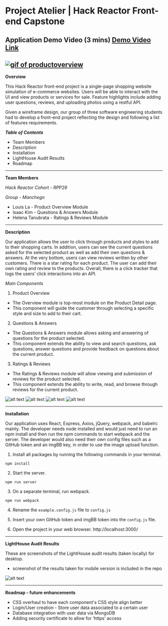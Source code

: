 # Project Atelier | Hack Reactor Front-end Capstone

**Application Demo Video (3 mins)**
[Demo Video Link](https://drive.google.com/file/d/1P-T3v-KZYItNxvvdegwLu4KQg1sOvYw8/view?usp=sharing)
---
[![gif of productoverview](https://media.giphy.com/media/RCowlBbpOezVtNNvGS/giphy.gif)](https://drive.google.com/file/d/1P-T3v-KZYItNxvvdegwLu4KQg1sOvYw8/view?usp=sharing)
---
**Overview**

This Hack Reactor front-end project is a single-page shopping website simulation of e-commerce websites. Users will be able to interact with the UI and view products or services for sale. Feature highlights include adding user questions, reviews, and uploading photos using a restful API.

Given a wireframe design, our group of three software engineering students had to develop a front-end project reflecting the design and following a list of features requirements.

***Table of Contents***
* Team Members
* Description
* Installation
* LightHouse Audit Results
* Roadmap
---
**Team Members**

*Hack Reactor Cohort - RPP29*

*Group - Manchego*

* Louis La - Product Overview Module
* Isaac Kim - Questions & Answers Module
* Helena Tanubrata - Ratings & Reviews Module

---
**Description**

Our application allows the user to click through products and styles to add to their shopping carts. In addition, users can see the current questions asked for the selected product as well as add their own questions & answers. At the very bottom, users can view reviews written by other customers. There is a star rating for each product. The user can add their own rating and review to the products. Overall, there is a click tracker that logs the users’ click interactions into an API.

*Main Components*
1) Product Overview
* The Overview module is top-most module on the Product Detail page.
* This component will guide the customer through selecting a specific style and size to add to their cart.
2) Questions & Answers
* The Questions & Answers module allows asking and answering of questions for the product selected.
* This component extends the ability to view and search questions, ask questions, answer questions and provide feedback on questions about the current product.
3) Ratings & Reviews
* The Ratings & Reviews module will allow viewing and submission of reviews for the product selected.
* This component extends the ability to write, read, and browse through reviews for the current product.

![alt text](https://github.com/Louis-La/atelier-front-end-capstone-project/blob/main/screenshots/ProductOverview.png)
![alt text](https://github.com/Louis-La/atelier-front-end-capstone-project/blob/main/screenshots/RelatedProducts.png)
![alt text](https://github.com/Louis-La/atelier-front-end-capstone-project/blob/main/screenshots/QuestionsAndAnswers.png)
![alt text](https://github.com/Louis-La/atelier-front-end-capstone-project/blob/main/screenshots/RatingsAndReviews.png)

---
**Installation**

Our application uses React, Express, Axios, jQuery,  webpack, and babelrc mainly. The developer needs node installed and would just need to run an npm install and then run the npm commands to start webpack and the server. The developer would also need their own config files such as a GitHub token and an imgBB key, in order to use the image upload function.

1) Install all packages by running the following commands in your terminal.
```
npm install
```
2) Start the server.
```
npm run server
```
3) On a separate terminal, run webpack.
```
npm run webpack
```

4) Rename the `example.config.js` file to `config.js`

5) Insert your own GitHub token and imgBB token into the `config.js` file.

6) Open the project in your web browser.
http://localhost:3000/

---
**LightHouse Audit Results**

These are screenshots of the LightHouse audit results (taken locally) for desktop.
* screenshot of the results taken for mobile version is included in the repo

![alt text](https://github.com/Louis-La/atelier-front-end-capstone-project/blob/main/SpeedTestsScreenshots/LightHouseAuditDesktop.png)

---
**Roadmap - future enhancements**

* CSS overhaul to have each component's CSS style align better
* Login/User creation - Store user data associated to a certain user
* Database integration with user data via MongoDB
* Adding security certificate to allow for ‘https’ access